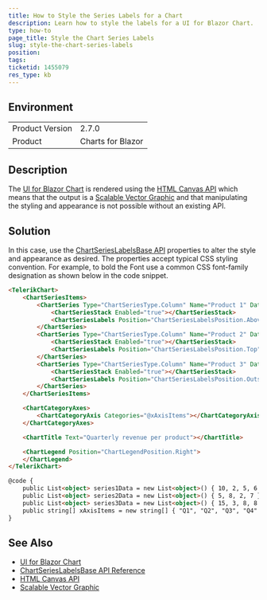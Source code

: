 ```yaml
---
title: How to Style the Series Labels for a Chart
description: Learn how to style the labels for a UI for Blazor Chart.
type: how-to
page_title: Style the Chart Series Labels
slug: style-the-chart-series-labels
position: 
tags: 
ticketid: 1455079
res_type: kb
---
```


## Environment
<table>
	<tbody>
		<tr>
			<td>Product Version</td>
			<td>2.7.0</td>
		</tr>
		<tr>
			<td>Product</td>
			<td>Charts for Blazor</td>
		</tr>
	</tbody>
</table>


## Description
The [UI for Blazor Chart](https://docs.telerik.com/blazor-ui/components/chart/overview) is rendered using the [HTML Canvas API](https://developer.mozilla.org/en-US/docs/web/html/element/canvas) which means that the output is a [Scalable Vector Graphic](https://developer.mozilla.org/en-US/docs/Web/SVG) and that manipulating the styling and appearance is not possible without an existing API.
 
## Solution
In this case, use the [ChartSeriesLabelsBase API](https://docs.telerik.com/blazor-ui/api/Telerik.Blazor.Components.ChartSeriesLabelsBase#properties) properties to alter the style and appearance as desired. The properties accept typical CSS styling convention. For example, to bold the Font use a common CSS font-family designation as shown below in the code snippet.

```` HTML
<TelerikChart>
    <ChartSeriesItems>
        <ChartSeries Type="ChartSeriesType.Column" Name="Product 1" Data="@series1Data">
            <ChartSeriesStack Enabled="true"></ChartSeriesStack>
            <ChartSeriesLabels Position="ChartSeriesLabelsPosition.Above" Visible="true" Font="bold 16px Times New Roman"  Background="Transparent"></ChartSeriesLabels>
        </ChartSeries>
        <ChartSeries Type="ChartSeriesType.Column" Name="Product 2" Data="@series2Data">
            <ChartSeriesStack Enabled="true"></ChartSeriesStack>
            <ChartSeriesLabels Position="ChartSeriesLabelsPosition.Top" Visible="true" Font="Bold" Background="Transparent"></ChartSeriesLabels>
        </ChartSeries>
        <ChartSeries Type="ChartSeriesType.Column" Name="Product 3" Data="@series3Data">
            <ChartSeriesStack Enabled="true"></ChartSeriesStack>
            <ChartSeriesLabels Position="ChartSeriesLabelsPosition.OutsideEnd" Visible="true" Font="16px 'Times New Roman'" Background="Transparent"></ChartSeriesLabels>
        </ChartSeries>
    </ChartSeriesItems>

    <ChartCategoryAxes>
        <ChartCategoryAxis Categories="@xAxisItems"></ChartCategoryAxis>
    </ChartCategoryAxes>

    <ChartTitle Text="Quarterly revenue per product"></ChartTitle>

    <ChartLegend Position="ChartLegendPosition.Right">
    </ChartLegend>
</TelerikChart>

@code {
    public List<object> series1Data = new List<object>() { 10, 2, 5, 6 };
    public List<object> series2Data = new List<object>() { 5, 8, 2, 7 };
    public List<object> series3Data = new List<object>() { 15, 3, 8, 8 };
    public string[] xAxisItems = new string[] { "Q1", "Q2", "Q3", "Q4" };
}
````

## See Also

*   [UI for Blazor Chart](https://docs.telerik.com/blazor-ui/components/chart/overview)
*   [ChartSeriesLabelsBase API Reference](https://docs.telerik.com/blazor-ui/api/Telerik.Blazor.Components.ChartSeriesLabelsBase#properties)
*   [HTML Canvas API](https://developer.mozilla.org/en-US/docs/web/html/element/canvas)
*   [Scalable Vector Graphic](https://developer.mozilla.org/en-US/docs/Web/SVG)
